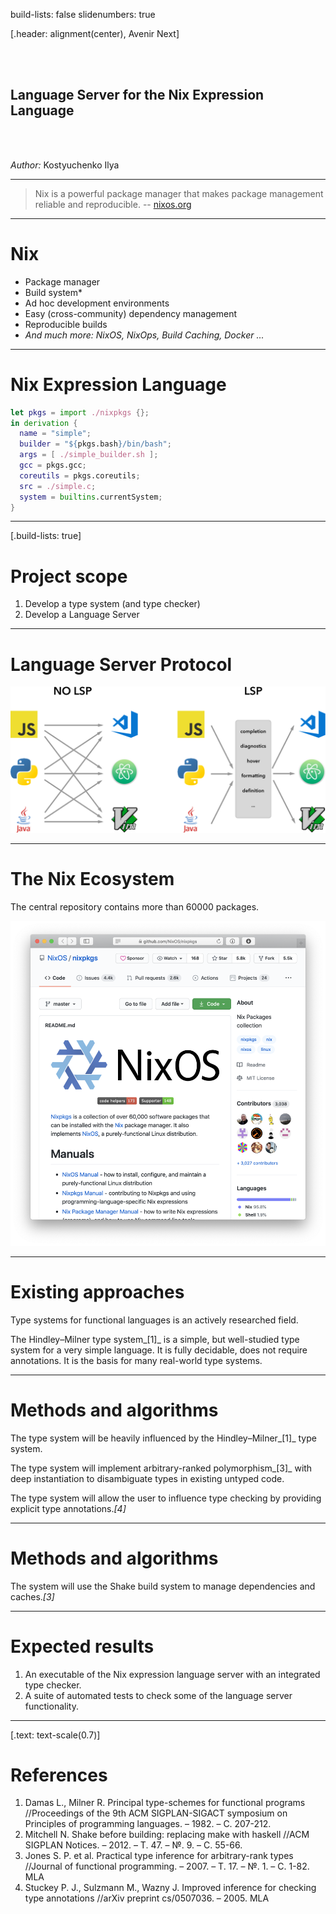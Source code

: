 build-lists: false
slidenumbers: true

[.header: alignment(center), Avenir Next]

<br>
<br>

## Language Server for the Nix Expression Language

<br>
<br>

_Author:_ Kostyuchenko Ilya

---

> Nix is a powerful package manager that makes package management reliable and reproducible.
-- [nixos.org](https://nixos.org)

---

# Nix

- Package manager
- Build system*
- Ad hoc development environments
- Easy (cross-community) dependency management
- Reproducible builds
- *And much more: NixOS, NixOps, Build Caching, Docker ...*

---

# Nix Expression Language

```nix
let pkgs = import ./nixpkgs {};
in derivation {
  name = "simple";
  builder = "${pkgs.bash}/bin/bash";
  args = [ ./simple_builder.sh ];
  gcc = pkgs.gcc;
  coreutils = pkgs.coreutils;
  src = ./simple.c;
  system = builtins.currentSystem;
}
```

---

[.build-lists: true]

# Project scope

1. Develop a type system (and type checker)
2. Develop a Language Server

---

# Language Server Protocol

![inline](img/lsp.png)

---

# The Nix Ecosystem

The central repository contains more than 60000 packages.

![right fit](img/nixpkgs.png)

---

# Existing approaches

Type systems for functional languages is an actively researched field.

The Hindley–Milner type system_[1]_ is a simple, but well-studied type system for a very simple language. It is fully decidable, does not require annotations. It is the basis for many real-world type systems.

---

# Methods and algorithms

The type system will be heavily influenced by the Hindley–Milner_[1]_ type system.

The type system will implement arbitrary-ranked polymorphism_[3]_ with deep instantiation to disambiguate types in existing untyped code.

The type system will allow the user to influence type checking by providing explicit type annotations._[4]_

---

# Methods and algorithms

The system will use the Shake build system to manage dependencies and caches._[3]_

---

# Expected results

1. An executable of the Nix expression language server with an integrated type checker.
2. A suite of automated tests to check some of the language server functionality.

---

[.text: text-scale(0.7)]

# References

1. Damas L., Milner R. Principal type-schemes for functional programs //Proceedings of the 9th ACM SIGPLAN-SIGACT symposium on Principles of programming languages. – 1982. – С. 207-212.
2. Mitchell N. Shake before building: replacing make with haskell //ACM SIGPLAN Notices. – 2012. – Т. 47. – №. 9. – С. 55-66.
3. Jones S. P. et al. Practical type inference for arbitrary-rank types //Journal of functional programming. – 2007. – Т. 17. – №. 1. – С. 1-82. MLA
4. Stuckey P. J., Sulzmann M., Wazny J. Improved inference for checking type annotations //arXiv preprint cs/0507036. – 2005. MLA
